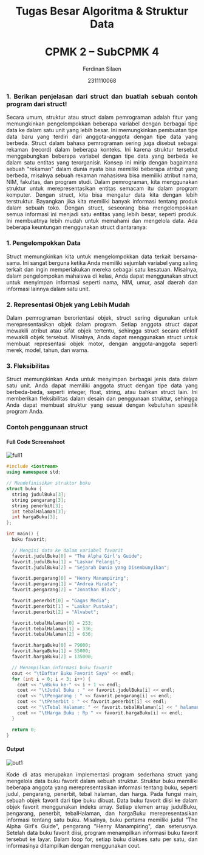 # <h1 align="center">Tugas Besar Algoritma & Struktur Data</h1>
# <h1 align="center">CPMK 2 – SubCPMK 4</h1>
<p align="center">Ferdinan Silaen</p>
<p align="center">2311110068</p>


### <p align="justify">1. Berikan penjelasan dari struct dan buatlah sebuah contoh program dari struct!

<p align="justify"> Secara umum, struktur atau struct dalam pemrograman adalah fitur yang memungkinkan pengelompokkan beberapa variabel dengan berbagai tipe data ke dalam satu unit yang lebih besar. Ini memungkinkan pembuatan tipe data baru yang terdiri dari anggota-anggota dengan tipe data yang berbeda. Struct dalam bahasa pemrograman sering juga disebut sebagai rekaman (record) dalam beberapa konteks. Ini karena struktur tersebut menggabungkan beberapa variabel dengan tipe data yang berbeda ke dalam satu entitas yang terorganisir. Konsep ini mirip dengan bagaimana sebuah "rekaman" dalam dunia nyata bisa memiliki beberapa atribut yang berbeda, misalnya sebuah rekaman mahasiswa bisa memiliki atribut nama, NIM, fakultas, dan program studi. Dalam pemrograman, kita menggunakan struktur untuk merepresentasikan entitas semacam itu dalam program komputer. Dengan struct, kita bisa mengatur data kita dengan lebih terstruktur. Bayangkan jika kita memiliki banyak informasi tentang produk dalam sebuah toko. Dengan struct, seseorang bisa mengelompokkan semua informasi ini menjadi satu entitas yang lebih besar, seperti produk. Ini membuatnya lebih mudah untuk memahami dan mengelola data. Ada beberapa keuntungan menggunakan struct diantaranya: 

### 1.  Pengelompokkan Data

<p align="justify">Struct memungkinkan kita untuk mengelompokkan data terkait bersama-sama. Ini sangat berguna ketika Anda memiliki sejumlah variabel yang saling terkait dan ingin memperlakukan mereka sebagai satu kesatuan. Misalnya, dalam pengelompokan mahaiswa di kelas, Anda dapat menggunakan struct untuk menyimpan informasi seperti nama, NIM, umur, asal daerah dan informasi lainnya dalam satu unit.

### 2. Representasi Objek yang Lebih Mudah

<p align="justify">Dalam pemrograman berorientasi objek, struct sering digunakan untuk merepresentasikan objek dalam program. Setiap anggota struct dapat mewakili atribut atau sifat objek tertentu, sehingga struct secara efektif mewakili objek tersebut. Misalnya, Anda dapat menggunakan struct untuk membuat representasi objek motor, dengan anggota-anggota seperti merek, model, tahun, dan warna.

### 3. Fleksibilitas

 <p align="justify">Struct memungkinkan Anda untuk menyimpan berbagai jenis data dalam satu unit. Anda dapat memiliki anggota struct dengan tipe data yang berbeda-beda, seperti integer, float, string, atau bahkan struct lain. Ini memberikan fleksibilitas dalam desain dan penggunaan struktur, sehingga Anda dapat membuat struktur yang sesuai dengan kebutuhan spesifik program Anda.

### Contoh penggunaan struct

#### Full Code Screenshoot
![full1](https://github.com/FerdinanSilaen/Tugas-Besar-Algoritma-Struktur-Data/assets/161483534/d20b5b67-f6c8-4c29-be0f-202212b3dacc)

```C++
#include <iostream>
using namespace std;

// Mendefinisikan struktur buku
struct buku {
  string judulBuku[3]; 
  string pengarang[3]; 
  string penerbit[3]; 
  int tebalHalaman[3]; 
  int hargaBuku[3]; 
};

int main() {
  buku favorit;

  // Mengisi data ke dalam variabel favorit
  favorit.judulBuku[0] = "The Alpha Girl's Guide";
  favorit.judulBuku[1] = "Laskar Pelangi";
  favorit.judulBuku[2] = "Sejarah Dunia yang Disembunyikan";

  favorit.pengarang[0] = "Henry Manampiring";
  favorit.pengarang[1] = "Andrea Hirata";
  favorit.pengarang[2] = "Jonathan Black";

  favorit.penerbit[0] = "Gagas Media";
  favorit.penerbit[1] = "Laskar Pustaka";
  favorit.penerbit[2] = "Alvabet";

  favorit.tebalHalaman[0] = 253;
  favorit.tebalHalaman[1] = 336;
  favorit.tebalHalaman[2] = 636;

  favorit.hargaBuku[0] = 79000;
  favorit.hargaBuku[1] = 55000;
  favorit.hargaBuku[2] = 135000;

  // Menampilkan informasi buku favorit
  cout << "\tDaftar Buku Favorit Saya" << endl;
  for (int i = 0; i < 3; i++) {
    cout << "\nBuku ke-" << i + 1 << endl;
    cout << "\tJudul Buku : " << favorit.judulBuku[i] << endl;
    cout << "\tPengarang : " << favorit.pengarang[i] << endl;
    cout << "\tPenerbit : " << favorit.penerbit[i] << endl;
    cout << "\tTebal Halaman: " << favorit.tebalHalaman[i] << " halaman" << endl;
    cout << "\tHarga Buku : Rp " << favorit.hargaBuku[i] << endl;
  }

  return 0;
}
```

#### Output
![out1](https://github.com/FerdinanSilaen/Tugas-Besar-Algoritma-Struktur-Data/assets/161483534/63724f95-761e-4515-87b0-57c418b60f3b)

<p align="justify">Kode di atas merupakan implementasi program sederhana struct yang mengelola data buku favorit dalam sebuah struktur. Struktur buku memiliki beberapa anggota yang merepresentasikan informasi tentang buku, seperti judul, pengarang, penerbit, tebal halaman, dan harga. Pada fungsi main, sebuah objek favorit dari tipe buku dibuat. Data buku favorit diisi ke dalam objek favorit menggunakan indeks array. Setiap elemen array judulBuku, pengarang, penerbit, tebalHalaman, dan hargaBuku merepresentasikan informasi tentang satu buku. Misalnya, buku pertama memiliki judul "The Alpha Girl's Guide", pengarang "Henry Manampiring", dan seterusnya. Setelah data buku favorit diisi, program menampilkan informasi buku favorit tersebut ke layar. Dalam loop for, setiap buku diakses satu per satu, dan informasinya ditampilkan dengan menggunakan cout.